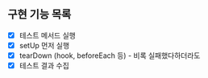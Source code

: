 ## 구현 기능 목록

- [X] 테스트 메서드 실행
- [X] setUp 먼저 실행 
- [X] tearDown (hook, beforeEach 등) - 비록 실패했다하더라도
- [X] 테스트 결과 수집